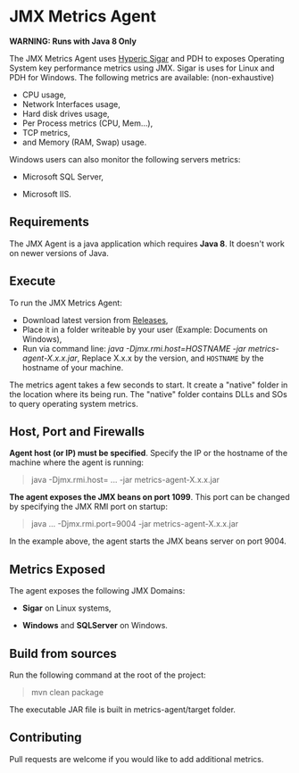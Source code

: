 # JMX Metrics Agent

**WARNING: Runs with Java 8 Only**

The JMX Metrics Agent uses [Hyperic Sigar](https://github.com/hyperic/sigar) and PDH to exposes Operating System key performance metrics using JMX. Sigar is uses for Linux and PDH for Windows. The following metrics are available: (non-exhaustive)

- CPU usage,
- Network Interfaces usage,
- Hard disk drives usage,
- Per Process metrics (CPU, Mem...),
- TCP metrics,
- and Memory (RAM, Swap) usage.

Windows users can also monitor the following servers metrics:

- Microsoft SQL Server,
* Microsoft IIS.

## Requirements

The JMX Agent is a java application which requires **Java 8**. It doesn't work on newer versions of Java.

## Execute

To run the JMX Metrics Agent:

- Download latest version from [Releases](https://github.com/OctoPerf/jmx-agent/releases),
- Place it in a folder writeable by your user (Example: Documents on Windows),
- Run via command line: *java -Djmx.rmi.host=HOSTNAME -jar metrics-agent-X.x.x.jar*, Replace X.x.x by the version, and `HOSTNAME` by the hostname of your machine.

The metrics agent takes a few seconds to start. It create a "native" folder in the location where its being run. The "native" folder contains DLLs and SOs to query operating system metrics.

## Host, Port and Firewalls

**Agent host (or IP) must be specified**. Specify the IP or the hostname of the machine where the agent is running:

> java -Djmx.rmi.host=<host or ip> ... -jar metrics-agent-X.x.x.jar

**The agent exposes the JMX beans on port 1099**. This port can be changed by specifying the JMX RMI port on startup:

> java ... -Djmx.rmi.port=9004 -jar metrics-agent-X.x.x.jar

In the example above, the agent starts the JMX beans server on port 9004.

## Metrics Exposed

The agent exposes the following JMX Domains:

- **Sigar** on Linux systems,
* **Windows** and **SQLServer** on Windows.

## Build from sources

Run the following command at the root of the project:

> mvn clean package

The executable JAR file is built in metrics-agent/target folder.

## Contributing

Pull requests are welcome if you would like to add additional metrics.
